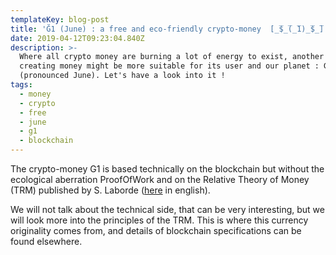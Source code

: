 ```yaml
---
templateKey: blog-post
title: 'Ğ1 (June) : a free and eco-friendly crypto-money  [̲̅$̲̅(̲̅1)̲̅$̲̅]'
date: 2019-04-12T09:23:04.840Z
description: >-
  Where all crypto money are burning a lot of energy to exist, another way of
  creating money might be more suitable for its user and our planet : G1
  (pronounced June). Let's have a look into it !
tags:
  - money
  - crypto
  - free
  - june
  - g1
  - blockchain
---
```

The crypto-money G1 is based technically on the blockchain but without the ecological aberration ProofOfWork and on the Relative Theory of Money (TRM) published by S. Laborde ([here](https://en.trm.creationmonetaire.info/) in english).

We will not talk about the technical side, that can be very interesting, but we will look more into the principles of the TRM. This is where this currency originality comes from, and details of blockchain specifications can be found elsewhere.
